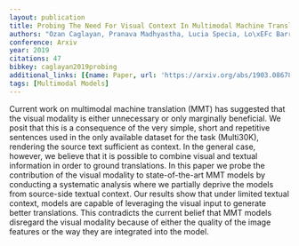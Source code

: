 ```yaml
---
layout: publication
title: Probing The Need For Visual Context In Multimodal Machine Translation
authors: "Ozan Caglayan, Pranava Madhyastha, Lucia Specia, Lo\xEFc Barrault"
conference: Arxiv
year: 2019
citations: 47
bibkey: caglayan2019probing
additional_links: [{name: Paper, url: 'https://arxiv.org/abs/1903.08678'}]
tags: [Multimodal Models]
---
```

Current work on multimodal machine translation (MMT) has suggested that the
visual modality is either unnecessary or only marginally beneficial. We posit
that this is a consequence of the very simple, short and repetitive sentences
used in the only available dataset for the task (Multi30K), rendering the
source text sufficient as context. In the general case, however, we believe
that it is possible to combine visual and textual information in order to
ground translations. In this paper we probe the contribution of the visual
modality to state-of-the-art MMT models by conducting a systematic analysis
where we partially deprive the models from source-side textual context. Our
results show that under limited textual context, models are capable of
leveraging the visual input to generate better translations. This contradicts
the current belief that MMT models disregard the visual modality because of
either the quality of the image features or the way they are integrated into
the model.